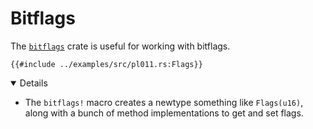 # Bitflags

The [`bitflags`](https://crates.io/crates/bitflags) crate is useful for working
with bitflags.

```rust,editable,compile_fail
{{#include ../examples/src/pl011.rs:Flags}}
```

<details open="true">

- The `bitflags!` macro creates a newtype something like `Flags(u16)`, along
  with a bunch of method implementations to get and set flags.

</details>
